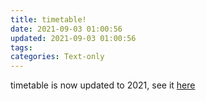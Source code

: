 ```yaml
---
title: timetable!
date: 2021-09-03 01:00:56
updated: 2021-09-03 01:00:56
tags:
categories: Text-only
---
```


timetable is now updated to 2021, see it [here](https://time.kcomain.dev)

